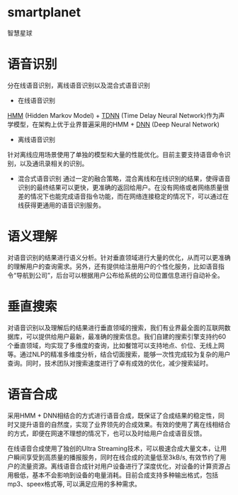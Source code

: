 # smartplanet
智慧星球

语音识别
========

分在线语音识别，离线语音识别以及混合式语音识别

- 在线语音识别

[HMM](https://en.wikipedia.org/wiki/Hidden_Markov_model) (Hidden Markov Model) + [TDNN](https://en.wikipedia.org/wiki/Time_delay_neural_network) (Time Delay Neural Network)作为声学模型，在架构上优于业界普遍采用的HMM + [DNN](https://en.wikipedia.org/wiki/Deep_learning#Brief_discussion_of_deep_neural_networks) (Deep Neural Network)

- 离线语音识别

针对离线应用场景使用了单独的模型和大量的性能优化。目前主要支持语音命令识别，以及通讯录相关的识别。


- 混合式语音识别
通过一定的融合策略，混合离线和在线识别的结果，使得语音识别的最终结果可以更快，更准确的返回给用户。在没有网络或者网络质量很差的情况下也能完成语音指令功能，而在网络连接稳定的情况下，可以通过在线获得更通用的语音识别服务。

语义理解
======

对语音识别的结果进行语义分析。针对垂直领域进行大量的优化，从而可以更准确的理解用户的查询需求。另外，还有提供给注册用户的个性化服务，比如语音指令“导航到公司”，后台可以根据用户公布给系统的公司位置信息进行自动补全。

垂直搜索
=======

对语音识别以及理解后的结果进行垂直领域的搜索，我们有业界最全面的互联网数据库，可以提供给用户最新，最准确的搜索信息。我们自建的搜索引擎支持约60个垂直领域，均实现了多维度的查询，比如餐馆可以支持地点、价位、无线上网等。通过NLP的精准多维度分析，结合切面搜索，能够一次性完成较为复杂的用户查询。同时，技术团队对搜索速度进行了卓有成效的优化，减少搜索延时。

语音合成
========

采用HMM + DNN相结合的方式进行语音合成，既保证了合成结果的稳定性，同时又提升语音的自然度，实现了业界领先的合成效果。有效的使用了离在线相结合的方式，即便在网速不理想的情况下，也可以及时给用户合成语音反馈。

在线语音合成使用了独创的Ultra Streaming技术，可以极速合成大量文本，让用户瞬间享受到高质量的播报服务，同时在线合成的流量低至3kB/s, 有效节约了用户的流量资源。离线语音合成针对用户设备进行了深度优化，对设备的计算资源占用极低，基本不会影响到设备的电量消耗。目前合成支持多种输出格式，包括mp3、speex格式等, 可以满足应用的多种需求。
